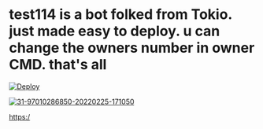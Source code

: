 # test114 is a bot folked from Tokio. just made easy to deploy. u can change the owners number in owner CMD. that's all 
[![Deploy](https://www.herokucdn.com/deploy/button.svg)](https://heroku.com/deploy?template=https://github.com/ife250/test114)

<a href="https://ibb.co/9rKT44W"><img src="https://i.ibb.co/9rKT44W/31-97010286850-20220225-171050.jpg" alt="31-97010286850-20220225-171050" border="0">



https:/
